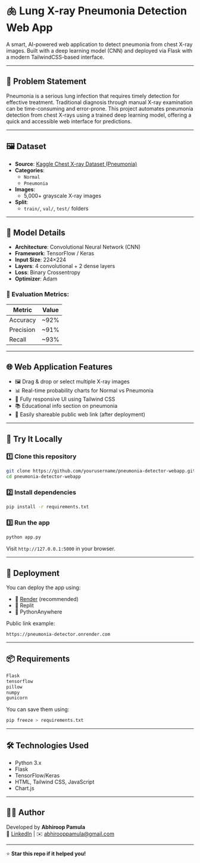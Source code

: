 # 🫁 Lung X-ray Pneumonia Detection Web App

A smart, AI-powered web application to detect pneumonia from chest X-ray images. Built with a deep learning model (CNN) and deployed via Flask with a modern TailwindCSS-based interface.

---

## 🧩 Problem Statement

Pneumonia is a serious lung infection that requires timely detection for effective treatment. Traditional diagnosis through manual X-ray examination can be time-consuming and error-prone. This project automates pneumonia detection from chest X-rays using a trained deep learning model, offering a quick and accessible web interface for predictions.

---

## 🖼️ Dataset

- **Source**: [Kaggle Chest X-ray Dataset (Pneumonia)](https://www.kaggle.com/paultimothymooney/chest-xray-pneumonia)
- **Categories**:  
  - `Normal`
  - `Pneumonia`
- **Images**:  
  - 5,000+ grayscale X-ray images
- **Split**:  
  - `train/`, `val/`, `test/` folders

---

## 🧠 Model Details

- **Architecture**: Convolutional Neural Network (CNN)
- **Framework**: TensorFlow / Keras
- **Input Size**: 224×224
- **Layers**: 4 convolutional + 2 dense layers
- **Loss**: Binary Crossentropy
- **Optimizer**: Adam

### 🎯 Evaluation Metrics:
| Metric     | Value    |
|------------|----------|
| Accuracy   | ~92%     |
| Precision  | ~91%     |
| Recall     | ~93%     |

---

## 🌐 Web Application Features

- 🖼️ Drag & drop or select multiple X-ray images
- 📊 Real-time probability charts for Normal vs Pneumonia
- 📱 Fully responsive UI using Tailwind CSS
- 📚 Educational info section on pneumonia
- 🔗 Easily shareable public web link (after deployment)

---

## 🧪 Try It Locally

### 1️⃣ Clone this repository
```bash
git clone https://github.com/yourusername/pneumonia-detector-webapp.git
cd pneumonia-detector-webapp
```

### 2️⃣ Install dependencies
```bash
pip install -r requirements.txt
```

### 3️⃣ Run the app
```bash
python app.py
```

Visit `http://127.0.0.1:5000` in your browser.

---

## 🚀 Deployment

You can deploy the app using:

- 🔹 [Render](https://render.com) (recommended)
- 🔹 Replit
- 🔹 PythonAnywhere

Public link example:
```
https://pneumonia-detector.onrender.com
```

---

## 📦 Requirements

```bash
Flask
tensorflow
pillow
numpy
gunicorn
```

You can save them using:

```bash
pip freeze > requirements.txt
```

---

## 🛠️ Technologies Used

- Python 3.x
- Flask
- TensorFlow/Keras
- HTML, Tailwind CSS, JavaScript
- Chart.js

---

## 🙋‍♂️ Author

Developed by **Abhiroop Pamula**  
🔗 [LinkedIn](https://www.linkedin.com/) | ✉️ abhirooppamula@gmail.com

---

⭐ **Star this repo if it helped you!**
